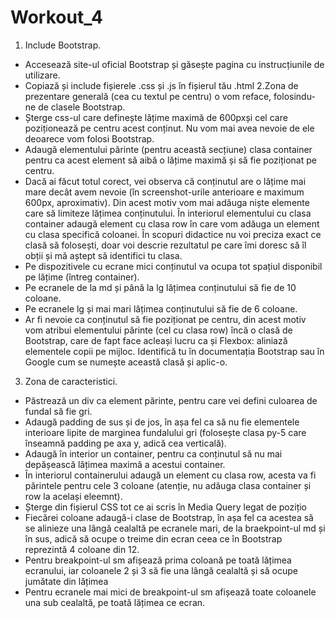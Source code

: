 # Workout_4

1. Include Bootstrap. 
- Accesează site-ul oficial Bootstrap și găsește pagina cu instrucțiunile de utilizare.
- Copiază și include fișierele .css și .js în fișierul tău .html
2.Zona de prezentare generală (cea cu textul pe centru) o vom reface, folosindu-ne de clasele Bootstrap. 
- Șterge css-ul care definește lățime maximă de 600pxși cel care poziționează pe centru acest conținut. Nu vom mai avea nevoie de ele deoarece vom folosi Bootstrap.
- Adaugă elementului părinte (pentru această secțiune) clasa container pentru ca acest element să aibă o lățime maximă și să fie poziționat pe centru.
- Dacă ai făcut totul corect, vei observa că conținutul are o lățime mai mare decât avem nevoie (în screenshot-urile anterioare e maximum 600px, aproximativ). Din acest motiv vom mai adăuga niște elemente care să limiteze lățimea conținutului. În interiorul elementului cu clasa container adaugă element cu clasa row în care vom adăuga un element cu clasa specifică coloanei. În scopuri didactice nu voi preciza exact ce clasă să folosești, doar voi descrie rezultatul pe care îmi doresc să îl obții și mă aștept să identifici tu clasa.
- Pe dispozitivele cu ecrane mici conținutul va ocupa tot spațiul disponibil pe lățime (întreg container).
- Pe ecranele de la md și până la lg lățimea conținutului să fie de 10 coloane.
- Pe ecranele lg și mai mari lățimea conținutului să fie de 6 coloane.
- Ar fi nevoie ca conținutul să fie poziționat pe centru, din acest motiv vom atribui elementului părinte (cel cu clasa row) încă o clasă de Bootstrap, care de fapt face acleași lucru ca și Flexbox: aliniază elementele copii pe mijloc. Identifică tu în documentația Bootstrap sau în Google cum se numește această clasă și aplic-o.
3.	Zona de caracteristici. 
- Păstrează un div ca element părinte, pentru care vei defini culoarea de fundal să fie gri.
- Adaugă padding de sus și de jos, în așa fel ca să nu fie elementele interioare lipite de marginea fundalului gri (folosește clasa py-5 care înseamnă padding pe axa y, adică cea verticală).
- Adaugă în interior un container, pentru ca conținutul să nu mai depășească lățimea maximă a acestui container.
- În interiorul containerului adaugă un element cu clasa row, acesta va fi părintele pentru cele 3 coloane (atenție, nu adăuga clasa container și row la același eleemnt).
- Șterge din fișierul CSS tot ce ai scris în Media Query legat de pozițio
- Fiecărei coloane adaugă-i clase de Bootstrap, în așa fel ca acestea să se alinieze una lângă cealaltă pe ecranele mari, de la braekpoint-ul md și în sus, adică să ocupe o treime din ecran ceea ce în Bootstrap reprezintă 4 coloane din 12.
- Pentru breakpoint-ul sm afișează prima coloană pe toată lățimea ecranului, iar coloanele 2 și 3 să fie una lângă cealaltă și să ocupe jumătate din lățimea
- Pentru ecranele mai mici de breakpoint-ul sm afișează toate coloanele una sub cealaltă, pe toată lățimea ce ecran.
